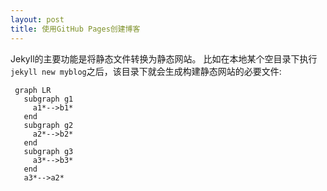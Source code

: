 ```yaml
---
layout: post
title: 使用GitHub Pages创建博客
---
```


Jekyll的主要功能是将静态文件转换为静态网站。
比如在本地某个空目录下执行```jekyll new myblog```之后，该目录下就会生成构建静态网站的必要文件:

```mermaid
 graph LR  
   subgraph g1  
     a1*-->b1*  
   end  
   subgraph g2  
     a2*-->b2*  
   end  
   subgraph g3  
     a3*-->b3*  
   end  
   a3*-->a2*
```
